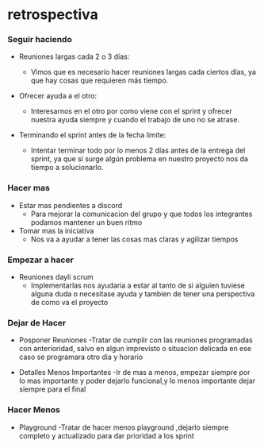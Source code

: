 # **retrospectiva**

### **Seguir haciendo**

* Reuniones largas cada 2 o 3 días:
    * Vimos que es necesario hacer reuniones largas cada ciertos días, ya que hay cosas que requieren más tiempo.

* Ofrecer ayuda a el otro:
    * Interesarnos en el otro por como viene con el sprint y ofrecer nuestra ayuda siempre y cuando el trabajo de uno no se atrase.

* Terminando el sprint antes de la fecha limite:
    * Intentar terminar todo por lo menos 2 días antes de la entrega del sprint, ya que si surge algún problema en nuestro proyecto nos da tiempo a solucionarlo.
    
### **Hacer mas**
  * Estar mas pendientes a discord
      - Para mejorar la comunicacion del grupo y que todos los integrantes podamos mantener un buen ritmo
  * Tomar mas la iniciativa
      - Nos va a ayudar a tener las cosas mas claras y agilizar tiempos
  
  ### **Empezar a hacer**
  
 * Reuniones dayli scrum
     - Implementarlas nos ayudaria a estar al tanto de si alguien tuviese alguna duda o necesitase ayuda y tambien de tener una perspectiva de como va el proyecto
     
### **Dejar de Hacer**

* Posponer Reuniones
   -Tratar de cumplir con las reuniones programadas con anterioridad, salvo en algun imprevisto o situacion delicada en ese caso se programara otro dia y horario

* Detalles Menos Importantes
   -Ir de mas a menos, empezar siempre por lo mas importante y poder dejarlo funcional,y lo menos importante dejar siempre para el final

### **Hacer Menos**

* Playground
  -Tratar de hacer menos playground ,dejarlo siempre completo y actualizado para dar prioridad a los sprint

